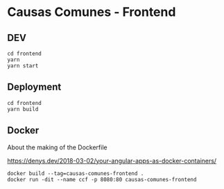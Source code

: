 # Causas Comunes - Frontend

## DEV

```
cd frontend
yarn
yarn start
```


## Deployment

```
cd frontend
yarn build
```


## Docker

About the making of the Dockerfile 

https://denys.dev/2018-03-02/your-angular-apps-as-docker-containers/


```
docker build --tag=causas-comunes-frontend .
docker run -dit --name ccf -p 8080:80 causas-comunes-frontend
```

